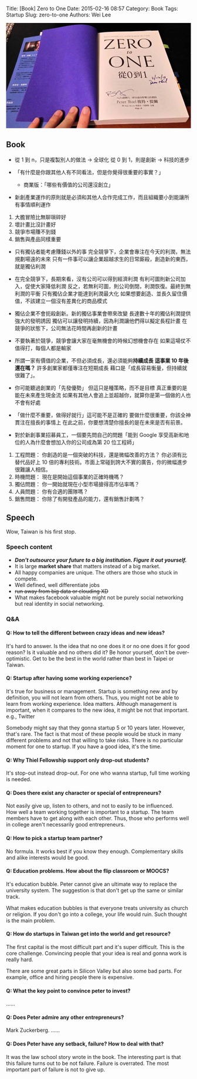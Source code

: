 Title: [Book] Zero to One
Date: 2015-02-16 08:57
Category: Book
Tags: Startup
Slug: zero-to-one
Authors: Wei Lee

![Zero to One](/images/books/zero-to-one.jpg)

<!--more-->

## Book

* 從 1 到 n，只是複製別人的做法 → 全球化
  從 0 到 1，則是創新 → 科技的進步

* 「有什麼是你跟其他人有不同看法，但是你覺得很重要的事實？」
    * 商業版：「哪些有價值的公司還沒創立」

* 新創產業運作的原則就是必須和其他人合作完成工作，而且組織要小到能讓所有事情順利運作

1. 大膽冒險比無聊瑣碎好
2. 壞計畫比沒計畫好
3. 競爭市場賺不到錢
4. 銷售與產品同樣重要

* 只有獨佔者能考慮賺錢以外的事
  完全競爭下，企業會專注在今天的利潤，無法規劃場遠的未來
  只有一件事可以讓企業超越求生的日常廝殺，創造新的東西，就是獨佔利潤

* 在完全競爭下，長期來看，沒有公司可以得到經濟利潤
  有利可圖則新公司加入，促使大家降低利潤
  反之，若無利可圖，則公司倒閉，利潤恢復。最終到無利潤的平衡
  只有獨佔企業才能達到利潤最大化
  如果想要創造、並長久留住價值，不該建立一個沒有差異化的商品模式

* 獨佔企業不會扼殺創新。新的獨佔事業會帶來改變
  長達數十年的獨佔利潤提供強大的發明誘因
  獨佔可以讓發明持續，因為利潤讓他們得以擬定長程計畫
  在競爭的狀態下，公司無法花時間再創新的計畫

* 不要執著於競爭，競爭會讓大家在毫無機會的時候幻想機會存在
  如果這場仗不值得打，每個人都是輸家

* 所謂一家有價值的企業，不但必須成長，還必須能夠**持續成長**
  **這事業 10 年後還在嗎？**
  許多創業家都僅專注在短期成長
  藉口是「成長容易衡量，但持續就很難了」。

* 你可能聽過創業的「先發優勢」
  但這只是種策略，而不是目標
  真正重要的是能在未來產生現金流
  如果有其他人會追上並超越你，就算你是第一個做的人也不會有好處

* 「做什麼不重要，做得好就行」這可能不是正確的
  要做什麼很重要，你該全神貫注在擅長的事情上
  在此之前，你要想清楚你擅長的是在未來是否有前景。

* 對於新創事業招募員工，一個要先問自己的問題「能到 Google 享受高新和地位的人為什麼會想加入你的公司成為第 20 位工程師」

1. 工程問題： 你創造的是一個突破的科技，還是微幅改善的方法？ 你必須有比替代品好上 10 倍的專利技術。市面上常碰到誇大不實的廣告，你的微幅進步很難讓人相信。
2. 時機問題： 現在是開始這個事業的正確時機嗎？
3. 獨佔問題： 你一開始就現在小型市場搶得高市佔率嗎？
4. 人員問題： 你有合適的團隊嗎？
5. 銷售問題： 你除了有開發產品的能力，還有銷售計劃嗎？

## Speech

Wow, Taiwan is his first stop.

### Speech content

* ***Don't outsource your future to a big institution. Figure it out yourself.***
* It is large **market share** that matters instead of a big market.
* All happy companies are unique. The others are those who stuck in compete.
* Well defined, well differentiate jobs
* ~~run away from big data or clouding XD~~
* What makes facebook valuable might not be purely social networking but real identity in social networking.

### Q&A

#### Q: How to tell the different between crazy ideas and new ideas?

It's hard to answer.
Is the idea that no one does it or no one does it for good reason? Is it valuable and no others did it?
Be honor yourself, don't be over-optimistic.
Get to be the best in the world rather than best in Taipei or Taiwan.

#### Q: Startup after having some working experience?

It's true for business or management.
Startup is something new and by definition, you will not learn from others.
Thus, you might not be able to learn from working experience.
Idea matters.
Although management is important, when it compares to the new idea, it might be not that important.
e.g., Twitter

Somebody might say that they gonna startup 5 or 10 years later.
However, that's rare.
The fact is that most of these people would be stuck in many different problems and not that willing to take risks.
There is no particular moment for one to startup.
If you have a good idea, it's the time.

#### Q: Why Thiel Fellowship support only drop-out students?

It's stop-out instead drop-out.
For one who wanna startup, full time working is needed.

#### Q: Does there exist any character or special of entrepreneurs?

Not easily give up, listen to others, and not to easily to be influenced.  
How well a team working together is important to a startup.
The team members have to get along with each other.
Thus, those who performs well in college aren't necessarily good entrepreneurs.

#### Q: How to pick a startup team partner?

No formula.
It works best if you know they enough.
Complementary skills and alike interests would be good.

#### Q: Education problems. How about the flip classroom or MOOCS?

It's education bubble.
Peter cannot give an ultimate way to replace the university system.
The suggestion is that don't get up the same or similar track.

What makes education bubbles is that everyone treats university as church or religion.
If you don't go into a college, your life would ruin.
Such thought is the main problem.

#### Q: How do startups in Taiwan get into the world and get resource?

The first capital is the most difficult part and it's super difficult.
This is the core challenge.
Convincing people that your idea is real and gonna work is really hard.

There are some great parts in Silicon Valley but also some bad parts.
For example, office and hiring people there is expensive.

#### Q: What the key point to convince peter to invest?

......

#### Q: Does Peter admire any other entrepreneurs?

Mark Zuckerberg.
......

#### Q: Does Peter have any setback, failure? How to deal with that?

It was the law school story wrote in the book.
The interesting part is that this failure turns out to be not failure.
Failure is overrated.
The most important part of failure is not to give up.
